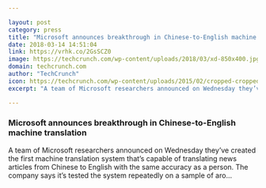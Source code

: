 ```yaml
---

layout: post
category: press
title: "Microsoft announces breakthrough in Chinese-to-English machine translation"
date: 2018-03-14 14:51:04
link: https://vrhk.co/2GsSCZ0
image: https://techcrunch.com/wp-content/uploads/2018/03/xd-850x400.jpg?w=711
domain: techcrunch.com
author: "TechCrunch"
icon: https://techcrunch.com/wp-content/uploads/2015/02/cropped-cropped-favicon-gradient.png?w=180
excerpt: "A team of Microsoft researchers announced on Wednesday they’ve created the first machine translation system that’s capable of translating news articles from Chinese to English with the same accuracy as a person. The company says it’s tested the system repeatedly on a sample of aro…"

---
```


### Microsoft announces breakthrough in Chinese-to-English machine translation

A team of Microsoft researchers announced on Wednesday they’ve created the first machine translation system that’s capable of translating news articles from Chinese to English with the same accuracy as a person. The company says it’s tested the system repeatedly on a sample of aro…